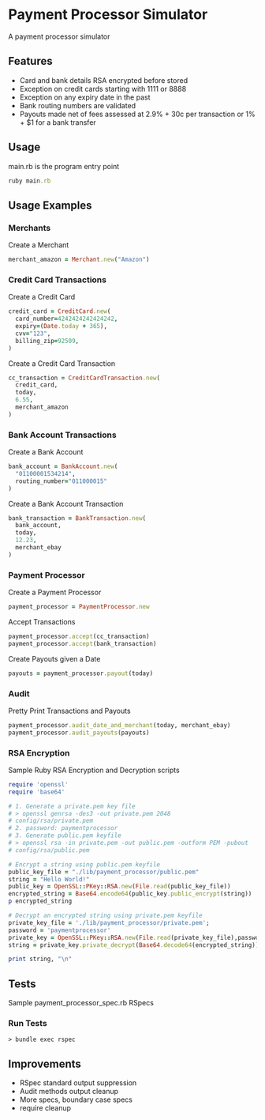 # Payment Processor Simulator

A payment processor simulator

## Features
- Card and bank details RSA encrypted before stored
- Exception on credit cards starting with 1111 or 8888
- Exception on any expiry date in the past
- Bank routing numbers are validated
- Payouts made net of fees assessed at 2.9% + 30c per transaction or 1% + $1 for a bank transfer

## Usage
main.rb is the program entry point
```ruby 
ruby main.rb
```

## Usage Examples

### Merchants
Create a Merchant
```ruby
merchant_amazon = Merchant.new("Amazon")
```

### Credit Card Transactions
Create a Credit Card
```ruby
credit_card = CreditCard.new(
  card_number=4242424242424242,
  expiry=(Date.today + 365),
  cvv="123",
  billing_zip=92509,
)
```

Create a Credit Card Transaction
```ruby
cc_transaction = CreditCardTransaction.new(
  credit_card,
  today,
  6.55,
  merchant_amazon
)
```

### Bank Account Transactions
Create a Bank Account
```ruby
bank_account = BankAccount.new(
  "01100001534214",
  routing_number="011000015"
)
```

Create a Bank Account Transaction
```ruby
bank_transaction = BankTransaction.new(
  bank_account,
  today,
  12.23,
  merchant_ebay
)
```

### Payment Processor
Create a Payment Processor

```ruby
payment_processor = PaymentProcessor.new
```

Accept Transactions

```ruby
payment_processor.accept(cc_transaction)
payment_processor.accept(bank_transaction)
```

Create Payouts given a Date
```ruby
payouts = payment_processor.payout(today)
```

### Audit
Pretty Print Transactions and Payouts
```ruby
payment_processor.audit_date_and_merchant(today, merchant_ebay)
payment_processor.audit_payouts(payouts)
```

### RSA Encryption
Sample Ruby RSA Encryption and Decryption scripts

```ruby
require 'openssl'
require 'base64'

# 1. Generate a private.pem key file
# > openssl genrsa -des3 -out private.pem 2048
# config/rsa/private.pem
# 2. password: paymentprocessor
# 3. Generate public.pem keyfile
# > openssl rsa -in private.pem -out public.pem -outform PEM -pubout
# config/rsa/public.pem

# Encrypt a string using public.pem keyfile
public_key_file = "./lib/payment_processor/public.pem"
string = "Hello World!"
public_key = OpenSSL::PKey::RSA.new(File.read(public_key_file))
encrypted_string = Base64.encode64(public_key.public_encrypt(string))
p encrypted_string

# Decrypt an encrypted string using private.pem keyfile
private_key_file = './lib/payment_processor/private.pem';
password = 'paymentprocessor'
private_key = OpenSSL::PKey::RSA.new(File.read(private_key_file),password)
string = private_key.private_decrypt(Base64.decode64(encrypted_string))

print string, "\n"
```

## Tests
Sample payment_processor_spec.rb RSpecs

### Run Tests

```console
> bundle exec rspec
```

## Improvements
- RSpec standard output suppression
- Audit methods output cleanup
- More specs, boundary case specs
- require cleanup